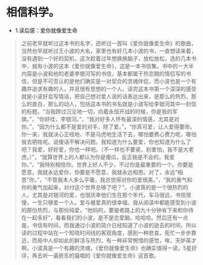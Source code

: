 # 相信科学。

- 1.读后感：爱你就像爱生命

>之前老早就听过这本书的名字，还听过一首叫《爱你就像爱生命》的歌曲，当然也早就听过王小波的大名，家里也有好几本小波的书，一直想读来着，没有遇到一个好的契机，这次趁着过年想换换脑子，放松放松，选的几本书中，就有小波的这本《爱你就像爱生命》，这是一本书信集。书中的一大半内容是小波和他的老婆李银河写的书信，基本都属于热恋期的情侣写的书信，但是不可否认的是他们确实是一对契合的灵魂伴侣，而小波也是一个有趣并追求有趣的人，并且很有思想的一个人。读完这本书第一个深深的感受就是小波好会写情话，把自己想对爱人说的话表达出来，是那么的热烈，那么的直白，那么的动人，包括这本书的书名就是小波写给李银河其中一封信的标题。“当我跨过沉沦地一切，向着永恒开战的时候，你是我的军旗。”，“你好哇，李银河。”，“我对好多人怀有最深的情感，尤其是对你。”，“因为什么都不是爱的对手，除了爱。”，“你真可爱，让人爱得要命。你一来，我就决心正经地、不是马虎地生活下去，哪怕要费心费力呢，哪怕我去牺牲呢。说傻话不解决问题。我知道为什么要爱，你也知道为什么了吧？我爱，好好爱，你也一样吧。（不一样也不要紧，别害怕，我不是大老虎。）”，“就算世界上的人都认为你是傻瓜，反正我是不会的，我爱你。”，“我特别相信你。世界上好人不少，不过你是最重要的一个。你要是愿意，我就永远爱你，你要是不愿意，我就永远相思。对了，永远“相思”你。”，“不管我本人多么平庸，我总觉得对你的爱很美。”，“我的勇气和你的勇气加起来，对付这个世界总够了吧？”。小波真的是一个很热烈的人，尤其是对银河的爱，也很庆幸他们生在那个年代，车马很远，书信很慢，一生只够爱一个人。爱与被爱真的很幸福，我从阅读中都能感受到小波的那份热烈，与那份纯爱，“他妈的，要是者路上的九十分钟省下来和你待在一起多好”，看看我们的小波，是不是恋爱脑，哈哈哈。然后还有一点是，书信有时间，而我通过小波的简介已经知道了小波的逝去的时间，所以读的过程中站在一个知晓时间线的客观角度，感到一种悲哀，死忙一步步靠近，而局中人却如此的鲜活与热烈，有一种非常惋惜的感觉，唉，天妒英才啊。小波真是一个有趣的灵魂，《爱你就像爱生命》也确实值得一读，5星好评，再去听一遍房东的猫唱的《爱你就像爱生命》这首歌。
